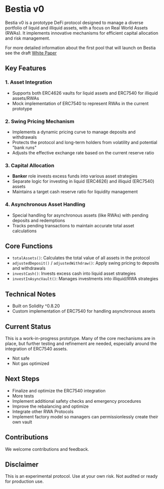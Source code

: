 # Bestia v0

Bestia v0 is a prototype DeFi protocol designed to manage a diverse portfolio of liquid and illiquid assets, with a focus on Real World Assets (RWAs). It implements innovative mechanisms for efficient capital allocation and risk management.

For more detailed information about the first pool that will launch on Bestia see the draft [White Paper](https://www.notion.so/punia/USDB-Whitepaper-WIP-External-a69ffd38e05f47999c1874fe8cf8a0b6)

## Key Features

### 1. Asset Integration
- Supports both ERC4626 vaults for liquid assets and ERC7540 for illiquid assets/RWAs
- Mock implementation of ERC7540 to represent RWAs in the current prototype

### 2. Swing Pricing Mechanism
- Implements a dynamic pricing curve to manage deposits and withdrawals
- Protects the protocol and long-term holders from volatility and potential "bank runs"
- Adjusts the effective exchange rate based on the current reserve ratio

### 3.  Capital Allocation
- **Banker** role invests excess funds into various asset strategies
- Separate logic for investing in liquid (ERC4626) and illiquid (ERC7540) assets
- Maintains a target cash reserve ratio for liquidity management

### 4. Asynchronous Asset Handling
- Special handling for asynchronous assets (like RWAs) with pending deposits and redemptions
- Tracks pending transactions to maintain accurate total asset calculations

## Core Functions

- `totalAssets()`: Calculates the total value of all assets in the protocol
- `adjustedDeposit()` / `adjustedWithdraw()`: Apply swing pricing to deposits and withdrawals
- `investCash()`: Invests excess cash into liquid asset strategies
- `investInAsyncVault()`: Manages investments into illiquid/RWA strategies

## Technical Notes

- Built on Solidity ^0.8.20
- Custom implementation of ERC7540 for handling asynchronous assets

## Current Status

This is a work-in-progress prototype. Many of the core mechanisms are in place, but further testing and refinement are needed, especially around the integration of ERC7540 assets.

- Not safe
- Not gas optimized

## Next Steps

- Finalize and optimize the ERC7540 integration
- More tests
- Implement additional safety checks and emergency procedures
- Improve the rebalancing and optimize
- Integrate other RWA Protocols
- Implement factory model so managers can permissionlessly create their own vault

## Contributions

We welcome contributions and feedback. 

## Disclaimer

This is an experimental protocol. Use at your own risk. Not audited or ready for production use.
